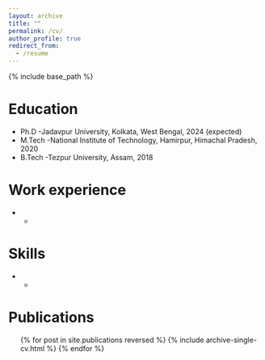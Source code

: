 ```yaml
---
layout: archive
title: ""
permalink: /cv/
author_profile: true
redirect_from:
  - /resume
---
```


{% include base_path %}

Education
======
* Ph.D -Jadavpur University, Kolkata, West Bengal, 2024 (expected)
* M.Tech -National Institute of Technology, Hamirpur, Himachal Pradesh, 2020
* B.Tech -Tezpur University, Assam, 2018

Work experience
======
* 
  *
  
Skills
======
* 
  * 

Publications
======
  <ul>{% for post in site.publications reversed %}
    {% include archive-single-cv.html %}
  {% endfor %}</ul>
  

  



